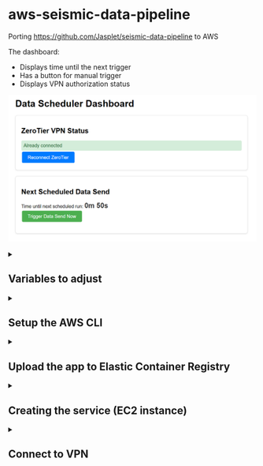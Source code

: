 # aws-seismic-data-pipeline

Porting https://github.com/Jasplet/seismic-data-pipeline to AWS

The dashboard: 

- Displays time until the next trigger 
- Has a button for manual trigger 
- Displays VPN authorization status 

![Dashboard](README_images/dashboard.png)

<details>
<summary><h2>Variables to adjust</h2></summary>

See in config.json: 
- S3 bucket name
- Zero tier network id 
- Repository name (ECR) 
- AWS service name
- Instruments ip addresses

</details>

<details>
<summary><h2>Setup the AWS CLI</h2></summary>

<details>
<summary>Step 1. Install the AWS CLI on your local machine</summary>

https://docs.aws.amazon.com/cli/latest/userguide/getting-started-install.html

***
</details>

<details>
<summary>Step 2. In the AWS Console, go to security credentials </summary>

![Security credentials](README_images/security_credentials.png)

***
</details>

<details>
<summary>Step 3. Create an access key </summary>

![Access key](README_images/create_access_key.png)

![Access key](README_images/access_key.png)

***
</details>

<details>
<summary>Step 4. Configure AWS on your local machine</summary>

Command: aws configure

![Access key](README_images/aws_configure.png)

***
</details>
</details>


<details>
<summary><h2>Upload the app to Elastic Container Registry</h2></summary>

<details>
<summary>Step 1. Install Python on your local machine </summary>

https://www.python.org/downloads/

***
</details>

<details>
<summary>Step 2. Install Docker on your local machine </summary>

https://www.docker.com/get-started/

***
</details>

<details>
<summary>Step 3. Run script upload_ecr_image.py </summary>

![Access key](README_images/upload_ecr_image.png)

***
</details>

<details>
<summary>Step 4. In the AWS Console search bar, type "ecr" </summary>

![Access key](README_images/search_ecr.png)

***
</details>

<details>
<summary>Step 5. Check that the repository appears </summary>

![ECR repository](README_images/ecr_repositories.png)

***
</details>

</details>


<details>
<summary><h2>Creating the service (EC2 instance)</h2></summary>

<details>
<summary>Step 1. Create a SSH keypair </summary>

This is not required but strongly recommended to be able to SSH into the cloud instance (either from browser or terminal) so that you can debug problems and update your software. 

https://docs.aws.amazon.com/AWSEC2/latest/UserGuide/create-key-pairs.html

***
</details>

<details>
<summary>Step 2. Put the key name into the script (create_service_ec2.py) </summary>

ec2_ssh_key_name = "your-key-name"

***
</details>

<details>
<summary>Step 3. Run the script (create_service_ec2.py) </summary>

***
</details>

</details>

<details>
<summary><h2>Connect to VPN</h2></summary>

The service will automatically attempt to join the VPN. 

Login to zerotier.com and authorize it. 

![VPN](README_images/vpn.png)

</details>

